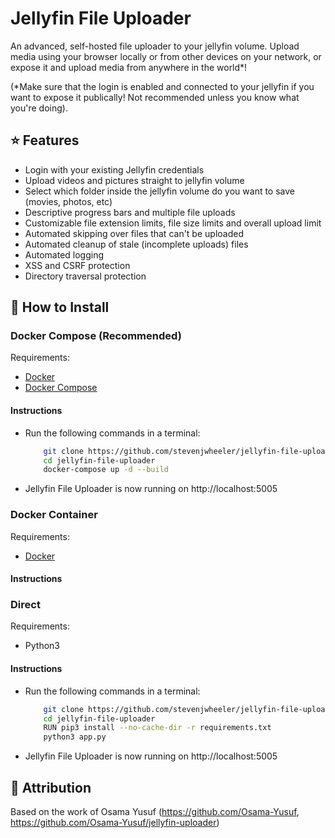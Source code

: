 # Jellyfin File Uploader
An advanced, self-hosted file uploader to your jellyfin volume.
Upload media using your browser locally or from other devices on your network, or expose it and upload media from anywhere in the world*!

(*Make sure that the login is enabled and connected to your jellyfin if you want to expose it publically! Not recommended unless you know what you're doing).

## ⭐ Features
- Login with your existing Jellyfin credentials
- Upload videos and pictures straight to jellyfin volume
- Select which folder inside the jellyfin volume do you want to save (movies, photos, etc)
- Descriptive progress bars and multiple file uploads
- Customizable file extension limits, file size limits and overall upload limit
- Automated skipping over files that can't be uploaded
- Automated cleanup of stale (incomplete uploads) files
- Automated logging
- XSS and CSRF protection
- Directory traversal protection

## 🔧 How to Install

### Docker Compose (Recommended)
Requirements:
- [Docker](https://docs.docker.com/engine/install/) 
- [Docker Compose](https://docs.docker.com/compose/install/)

#### Instructions
- Run the following commands in a terminal:
    ```bash
        git clone https://github.com/stevenjwheeler/jellyfin-file-uploader.git
        cd jellyfin-file-uploader
        docker-compose up -d --build
    ```
- Jellyfin File Uploader is now running on http://localhost:5005

### Docker Container
Requirements:
- [Docker](https://docs.docker.com/engine/install/)

#### Instructions


### Direct
Requirements:
- Python3

#### Instructions
- Run the following commands in a terminal:
    ```bash
        git clone https://github.com/stevenjwheeler/jellyfin-file-uploader.git
        cd jellyfin-file-uploader
        RUN pip3 install --no-cache-dir -r requirements.txt
        python3 app.py 
    ```
- Jellyfin File Uploader is now running on http://localhost:5005

## 🧑 Attribution
Based on the work of Osama Yusuf (https://github.com/Osama-Yusuf, https://github.com/Osama-Yusuf/jellyfin-uploader)
